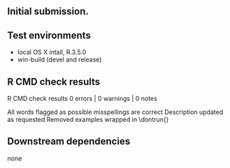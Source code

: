 ## Initial submission.

## Test environments
* local OS X intall, R.3.5.0
* win-build (devel and release)

## R CMD check results
R CMD check results
0 errors | 0 warnings | 0 notes

All words flagged as possible misspellings are correct
Description updated as requested
Removed examples wrapped in \dontrun{}

## Downstream dependencies
none
